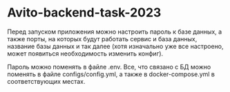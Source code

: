 # Avito-backend-task-2023

Перед запуском приложения можно настроить пароль к базе данных, а также порты, на которых будут работать сервис и база данных, название базы данных и так далее (хотя изначально уже все настроено, может появиться необходимость изменить конфиг). 

Пароль можно поменять в файле .env. Все, что связано с БД можно поменять в файле configs/config.yml, а также в docker-compose.yml в соответствующих местах.
